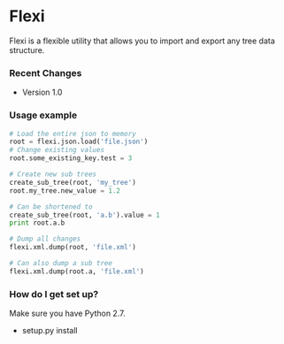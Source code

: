 # Flexi #

Flexi is a flexible utility that allows you to import and export any tree data structure.

### Recent Changes ###

* Version 1.0

### Usage example ###

```python
# Load the entire json to memory
root = flexi.json.load('file.json')
# Change existing values
root.some_existing_key.test = 3

# Create new sub trees
create_sub_tree(root, 'my_tree')
root.my_tree.new_value = 1.2

# Can be shortened to
create_sub_tree(root, 'a.b').value = 1
print root.a.b

# Dump all changes 
flexi.xml.dump(root, 'file.xml')

# Can also dump a sub tree
flexi.xml.dump(root.a, 'file.xml')
```

### How do I get set up? ###
Make sure you have Python 2.7.

* setup.py install